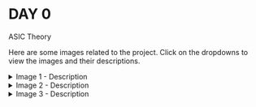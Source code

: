 # DAY 0

ASIC Theory

Here are some images related to the project. Click on the dropdowns to view the images and their descriptions.

<details>
<summary>Image 1 - Description</summary>

![Yosys](Shant_IIITB/Screenshot from 2023-07-31 09-43-28.png)

Description of image 1 goes here.
</details>

<details>
<summary>Image 2 - Description</summary>

![Iverilog](Shant_IIITB/Screenshot from 2023-07-31 09-44-32.png)

Description of image 2 goes here.
</details>

<details>
<summary>Image 3 - Description</summary>

![GTKWave](Shant_IIITB/Screenshot from 2023-07-31 09-44-44.png)

Description of image 3 goes here.
</details>

